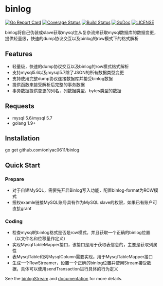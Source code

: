 # binlog

[![Go Report Card][report-img]][report]
[![Coverage Status][cov-img]][cov]
[![Build Status][ci-img]][ci]
[![GoDoc][doc-img]][doc]
[![LICENSE][license-img]][license]

binlog将自己伪装成slave获取mysql主从复杂流来获取mysql数据库的数据变更，提供轻量级，快速的dump协议交互以及binlog的row模式下的格式解析

## Features
+ 轻量级，快速的dump协议交互以及binlog的row模式格式解析
+ 支持mysql5.6以及mysql5.7除了JSON的所有数据类型变更
+ 支持使用完整dump协议连接数据库并接受binlog数据
+ 提供函数来接受解析后完整的事务数据
+ 事务数据提供变更的列名，列数据类型，bytes类型的数据

## Requests
+ mysql 5.6/mysql 5.7
+ golang 1.9+

## Installation
go get github.com/onlyac0611/binlog

## Quick Start
### Prepare
+ 对于自建MySQL，需要先开启Binlog写入功能，配置binlog-format为ROW模式
+ 授权examle链接MySQL账号具有作为MySQL slave的权限，如果已有账户可直接grant

### Coding
+ 检查mysql的binlog格式是否是row模式，并且获取一个正确的binlog位置（以文件名和位移量作定义）
+ 实现MysqlTableMapper接口，该接口是用于获取表信息的，主要是获取列属性
+ 表MysqlTable和列MysqlColumn需要实现，用于MysqlTableMapper接口
+ 生成一个RowStreamer，设置一个正确的binlog位置并使用Stream接受数据，具体可以使用sendTransaction进行具体的行为定义

See the [binlogStream](tests/binlogStream/README.md) and [documentation][doc] for more details.

[report-img]: https://goreportcard.com/badge/github.com/onlyac0611/binlog
[report]: https://goreportcard.com/report/github.com/onlyac0611/binlog
[cov-img]: https://codecov.io/gh/onlyac0611/binlog/branch/master/graph/badge.svg
[cov]: https://codecov.io/gh/onlyac0611/binlog
[ci-img]: https://travis-ci.com/onlyac0611/binlog.svg?branch=master
[ci]: https://travis-ci.com/onlyac0611/binlog
[doc-img]: https://godoc.org/github.com/onlyac0611/binlog?status.svg
[doc]: https://godoc.org/github.com/onlyac0611/binlog
[license-img]: https://img.shields.io/badge/License-Apache%202.0-blue.svg
[license]: https://github.com/onlyac0611/binlog/blob/master/LICENSE
